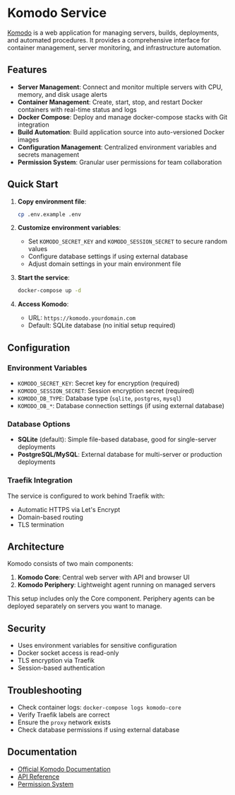 # Komodo Service

[Komodo](https://komo.do/docs/intro) is a web application for managing servers, builds, deployments, and automated procedures. It provides a comprehensive interface for container management, server monitoring, and infrastructure automation.

## Features

- **Server Management**: Connect and monitor multiple servers with CPU, memory, and disk usage alerts
- **Container Management**: Create, start, stop, and restart Docker containers with real-time status and logs
- **Docker Compose**: Deploy and manage docker-compose stacks with Git integration
- **Build Automation**: Build application source into auto-versioned Docker images
- **Configuration Management**: Centralized environment variables and secrets management
- **Permission System**: Granular user permissions for team collaboration

## Quick Start

1. **Copy environment file**:
   ```bash
   cp .env.example .env
   ```

2. **Customize environment variables**:
   - Set `KOMODO_SECRET_KEY` and `KOMODO_SESSION_SECRET` to secure random values
   - Configure database settings if using external database
   - Adjust domain settings in your main environment file

3. **Start the service**:
   ```bash
   docker-compose up -d
   ```

4. **Access Komodo**:
   - URL: `https://komodo.yourdomain.com`
   - Default: SQLite database (no initial setup required)

## Configuration

### Environment Variables

- `KOMODO_SECRET_KEY`: Secret key for encryption (required)
- `KOMODO_SESSION_SECRET`: Session encryption secret (required)
- `KOMODO_DB_TYPE`: Database type (`sqlite`, `postgres`, `mysql`)
- `KOMODO_DB_*`: Database connection settings (if using external database)

### Database Options

- **SQLite** (default): Simple file-based database, good for single-server deployments
- **PostgreSQL/MySQL**: External database for multi-server or production deployments

### Traefik Integration

The service is configured to work behind Traefik with:
- Automatic HTTPS via Let's Encrypt
- Domain-based routing
- TLS termination

## Architecture

Komodo consists of two main components:

1. **Komodo Core**: Central web server with API and browser UI
2. **Komodo Periphery**: Lightweight agent running on managed servers

This setup includes only the Core component. Periphery agents can be deployed separately on servers you want to manage.

## Security

- Uses environment variables for sensitive configuration
- Docker socket access is read-only
- TLS encryption via Traefik
- Session-based authentication

## Troubleshooting

- Check container logs: `docker-compose logs komodo-core`
- Verify Traefik labels are correct
- Ensure the `proxy` network exists
- Check database permissions if using external database

## Documentation

- [Official Komodo Documentation](https://komo.do/docs/intro)
- [API Reference](https://komo.do/docs/api)
- [Permission System](https://komo.do/docs/permissioning) 